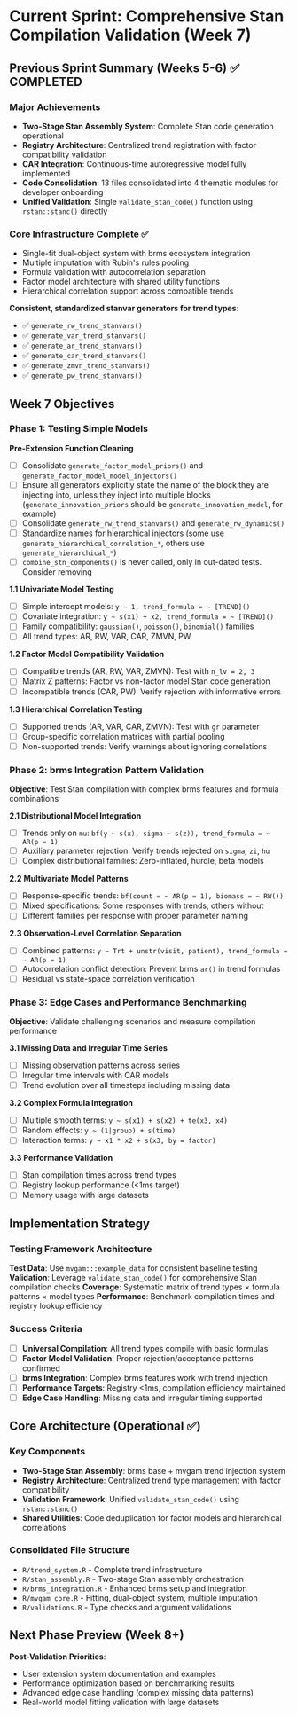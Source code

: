 # Current Sprint: Comprehensive Stan Compilation Validation (Week 7)

## Previous Sprint Summary (Weeks 5-6) ✅ **COMPLETED**

### Major Achievements
- **Two-Stage Stan Assembly System**: Complete Stan code generation operational
- **Registry Architecture**: Centralized trend registration with factor compatibility validation  
- **CAR Integration**: Continuous-time autoregressive model fully implemented
- **Code Consolidation**: 13 files consolidated into 4 thematic modules for developer onboarding
- **Unified Validation**: Single `validate_stan_code()` function using `rstan::stanc()` directly

### Core Infrastructure Complete ✅
- Single-fit dual-object system with brms ecosystem integration
- Multiple imputation with Rubin's rules pooling  
- Formula validation with autocorrelation separation
- Factor model architecture with shared utility functions
- Hierarchical correlation support across compatible trends

**Consistent, standardized stanvar generators for trend types**:
- ✅ `generate_rw_trend_stanvars()`
- ✅ `generate_var_trend_stanvars()`
- ✅ `generate_ar_trend_stanvars()`
- ✅ `generate_car_trend_stanvars()`
- ✅ `generate_zmvn_trend_stanvars()`
- ✅ `generate_pw_trend_stanvars()`

## Week 7 Objectives

### Phase 1: Testing Simple Models

**Pre-Extension Function Cleaning**
- [ ] Consolidate `generate_factor_model_priors()` and `generate_factor_model_model_injectors()`
- [ ] Ensure all generators explicitly state the name of the block they are injecting into, unless they inject into multiple blocks (`generate_innovation_priors` should be `generate_innovation_model`, for example)
- [ ] Consolidate `generate_rw_trend_stanvars()` and `generate_rw_dynamics()`
- [ ] Standardize names for hierarchical injectors (some use `generate_hierarchical_correlation_*`, others use `generate_hierarchical_*`)
- [ ] `combine_stn_components()` is never called, only in out-dated tests. Consider removing

**1.1 Univariate Model Testing**
- [ ] Simple intercept models: `y ~ 1, trend_formula = ~ [TREND]()`
- [ ] Covariate integration: `y ~ s(x1) + x2, trend_formula = ~ [TREND]()`
- [ ] Family compatibility: `gaussian()`, `poisson()`, `binomial()` families
- [ ] All trend types: AR, RW, VAR, CAR, ZMVN, PW

**1.2 Factor Model Compatibility Validation**
- [ ] Compatible trends (AR, RW, VAR, ZMVN): Test with `n_lv = 2, 3`
- [ ] Matrix Z patterns: Factor vs non-factor model Stan code generation
- [ ] Incompatible trends (CAR, PW): Verify rejection with informative errors

**1.3 Hierarchical Correlation Testing**
- [ ] Supported trends (AR, VAR, CAR, ZMVN): Test with `gr` parameter
- [ ] Group-specific correlation matrices with partial pooling
- [ ] Non-supported trends: Verify warnings about ignoring correlations

### Phase 2: brms Integration Pattern Validation
**Objective**: Test Stan compilation with complex brms features and formula combinations

**2.1 Distributional Model Integration**
- [ ] Trends only on `mu`: `bf(y ~ s(x), sigma ~ s(z)), trend_formula = ~ AR(p = 1)`
- [ ] Auxiliary parameter rejection: Verify trends rejected on `sigma`, `zi`, `hu`
- [ ] Complex distributional families: Zero-inflated, hurdle, beta models

**2.2 Multivariate Model Patterns**
- [ ] Response-specific trends: `bf(count = ~ AR(p = 1), biomass = ~ RW())`
- [ ] Mixed specifications: Some responses with trends, others without
- [ ] Different families per response with proper parameter naming

**2.3 Observation-Level Correlation Separation**
- [ ] Combined patterns: `y ~ Trt + unstr(visit, patient), trend_formula = ~ AR(p = 1)`
- [ ] Autocorrelation conflict detection: Prevent brms `ar()` in trend formulas
- [ ] Residual vs state-space correlation verification

### Phase 3: Edge Cases and Performance Benchmarking
**Objective**: Validate challenging scenarios and measure compilation performance

**3.1 Missing Data and Irregular Time Series**
- [ ] Missing observation patterns across series
- [ ] Irregular time intervals with CAR models
- [ ] Trend evolution over all timesteps including missing data

**3.2 Complex Formula Integration**
- [ ] Multiple smooth terms: `y ~ s(x1) + s(x2) + te(x3, x4)`
- [ ] Random effects: `y ~ (1|group) + s(time)`
- [ ] Interaction terms: `y ~ x1 * x2 + s(x3, by = factor)`

**3.3 Performance Validation**
- [ ] Stan compilation times across trend types
- [ ] Registry lookup performance (<1ms target)
- [ ] Memory usage with large datasets

## Implementation Strategy

### Testing Framework Architecture
**Test Data**: Use `mvgam:::example_data` for consistent baseline testing
**Validation**: Leverage `validate_stan_code()` for comprehensive Stan compilation checks
**Coverage**: Systematic matrix of trend types × formula patterns × model types
**Performance**: Benchmark compilation times and registry lookup efficiency

### Success Criteria
- [ ] **Universal Compilation**: All trend types compile with basic formulas
- [ ] **Factor Model Validation**: Proper rejection/acceptance patterns confirmed
- [ ] **brms Integration**: Complex brms features work with trend injection
- [ ] **Performance Targets**: Registry <1ms, compilation efficiency maintained
- [ ] **Edge Case Handling**: Missing data and irregular timing supported

## Core Architecture (Operational ✅)

### Key Components
- **Two-Stage Stan Assembly**: brms base + mvgam trend injection system
- **Registry Architecture**: Centralized trend type management with factor compatibility
- **Validation Framework**: Unified `validate_stan_code()` using `rstan::stanc()`
- **Shared Utilities**: Code deduplication for factor models and hierarchical correlations

### Consolidated File Structure
- `R/trend_system.R` - Complete trend infrastructure
- `R/stan_assembly.R` - Two-stage Stan assembly orchestration  
- `R/brms_integration.R` - Enhanced brms setup and integration
- `R/mvgam_core.R` - Fitting, dual-object system, multiple imputation
- `R/validations.R` - Type checks and argument validations

## Next Phase Preview (Week 8+)
**Post-Validation Priorities**:
- User extension system documentation and examples
- Performance optimization based on benchmarking results
- Advanced edge case handling (complex missing data patterns)
- Real-world model fitting validation with large datasets
